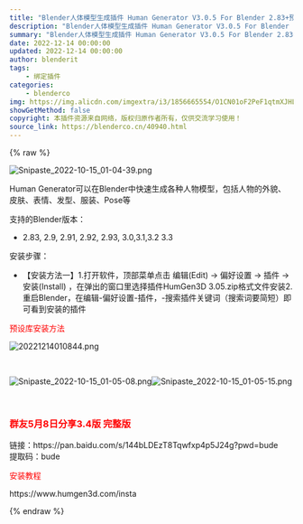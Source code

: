 ```yaml
---
title: "Blender人体模型生成插件 Human Generator V3.0.5 For Blender 2.83+预设库"
description: "Blender人体模型生成插件 Human Generator V3.0.5 For Blender 2.83+预设库"
summary: "Blender人体模型生成插件 Human Generator V3.0.5 For Blender 2.83+预设库"
date: 2022-12-14 00:00:00
updated: 2022-12-14 00:00:00
author: blenderit
tags: 
    - 绑定插件
categories:
    - blenderco
img: https://img.alicdn.com/imgextra/i3/1856665554/O1CN01oF2PeF1qtmXJHLOe3_!!1856665554.png
showGetMethod: false
copyright: 本插件资源来自网络，版权归原作者所有，仅供交流学习使用！
source_link: https://blenderco.cn/40940.html
---
```


{% raw %}
<p><img src="https://img.alicdn.com/imgextra/i3/1856665554/O1CN01oF2PeF1qtmXJHLOe3_!!1856665554.png" alt="Snipaste_2022-10-15_01-04-39.png"></p><p>Human Generator可以在Blender中快速生成各种人物模型，包括人物的外貌、皮肤、表情、发型、服装、Pose等</p><p>支持的Blender版本：</p><ul>
<li>2.83, 2.9, 2.91, 2.92, 2.93, 3.0,3.1,3.2 3.3</li>
</ul><p>安装步骤：</p><ul>
<li>【安装方法一】1.打开软件，顶部菜单点击 编辑(Edit) → 偏好设置 → 插件 → 安装(Install) ，在弹出的窗口里选择插件HumGen3D 3.05.zip格式文件安装2.重启Blender，在编辑-偏好设置-插件，-搜索插件关键词（搜索词要简短）即可看到安装的插件</li>
</ul><p><span style="color: #ff0000;">预设库安装方法</span></p><p><img src="https://img.alicdn.com/imgextra/i2/1856665554/O1CN01sL5acE1qtmYBgpLv0_!!1856665554.png" alt="20221214010844.png"></p><p> </p><p><img src="https://img.alicdn.com/imgextra/i1/1856665554/O1CN01smiQL31qtmXFtjqKH_!!1856665554.png" alt="Snipaste_2022-10-15_01-05-08.png"><img src="https://img.alicdn.com/imgextra/i2/1856665554/O1CN01BPPvGQ1qtmXHdHyJa_!!1856665554.png" alt="Snipaste_2022-10-15_01-05-15.png"></p><p> </p><h3><span style="color: #ff0000;">群友5月8日分享3.4版 完整版</span></h3><p>链接：https://pan.baidu.com/s/144bLDEzT8Tqwfxp4p5J24g?pwd=bude<br>
提取码：bude</p><p><span style="color: #ff0000;">安装教程</span></p><p>https://www.humgen3d.com/insta</p>
<div style="display: none">blenderco</div>
{% endraw %}